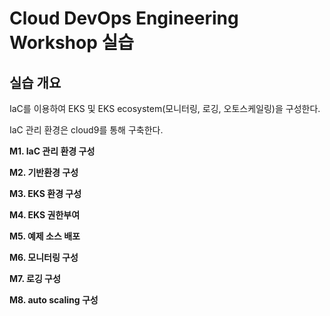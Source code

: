 # Cloud DevOps Engineering Workshop 실습

## **실습 개요**

IaC를 이용하여 EKS 및 EKS ecosystem(모니터링, 로깅, 오토스케일링)을 구성한다.​&#x20;

IaC 관리 환경은 cloud9를 통해 구축한다.



**M1. IaC 관리 환경 구성​**

**M2. 기반환경 구성**

**M3. EKS 환경 구성**

**M4. EKS 권한부여**

**M5. 예제 소스 배포**

**M6. 모니터링 구성**

**M7. 로깅 구성**

**M8. auto scaling 구성**
